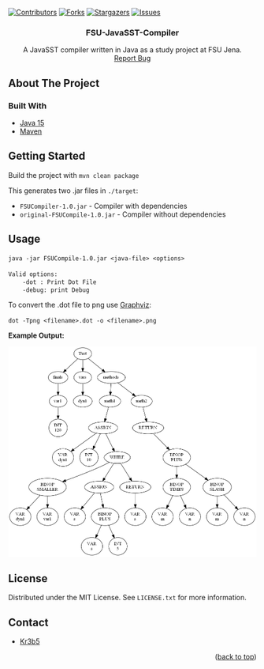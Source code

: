 <!-- PROJECT SHIELDS -->
[![Contributors][contributors-shield]][contributors-url]
[![Forks][forks-shield]][forks-url]
[![Stargazers][stars-shield]][stars-url]
[![Issues][issues-shield]][issues-url]



<h3 align="center">FSU-JavaSST-Compiler</h3>
  <p align="center">
    A JavaSST compiler written in Java as a study project at FSU Jena.
    <br />
    <a href="https://github.com/Kr3b5/FSU-JavaSST-Compiler/issues">Report Bug</a>
  </p>


<!-- ABOUT THE PROJECT -->
## About The Project

### Built With

* [Java 15](https://openjdk.java.net/)
* [Maven](https://maven.apache.org/)


<!-- GETTING STARTED -->
## Getting Started

Build the project with `mvn clean package`

This generates two .jar files in `./target`: 
* `FSUCompiler-1.0.jar` - Compiler with dependencies 
* `original-FSUCompile-1.0.jar` - Compiler without dependencies


<!-- USAGE EXAMPLES -->
## Usage

```
java -jar FSUCompile-1.0.jar <java-file> <options>

Valid options:
    -dot : Print Dot File
    -debug: print Debug
```

To convert the .dot file to png use [Graphviz](https://graphviz.org/):

`dot -Tpng <filename>.dot -o <filename>.png`

**Example Output:**

![ast](/assets/example_ast.png)


<!-- LICENSE -->
## License
Distributed under the MIT License. See `LICENSE.txt` for more information.


<!-- CONTACT -->
## Contact

* [Kr3b5](https://gitlab.com/Kr3b5)



<p align="right">(<a href="#top">back to top</a>)</p>



<!-- MARKDOWN LINKS & IMAGES -->
<!-- https://www.markdownguide.org/basic-syntax/#reference-style-links -->
[contributors-shield]: https://img.shields.io/github/contributors/github_username/repo_name.svg?style=for-the-badge
[contributors-url]: https://github.com/Kr3b5/FSU-JavaSST-Compiler/graphs/contributors
[forks-shield]: https://img.shields.io/github/forks/github_username/repo_name.svg?style=for-the-badge
[forks-url]: https://github.com/Kr3b5/FSU-JavaSST-Compiler/network/members
[stars-shield]: https://img.shields.io/github/stars/github_username/repo_name.svg?style=for-the-badge
[stars-url]: https://github.com/Kr3b5/FSU-JavaSST-Compiler/stargazers
[issues-shield]: https://img.shields.io/github/issues/github_username/repo_name.svg?style=for-the-badge
[issues-url]: https://github.com/Kr3b5/FSU-JavaSST-Compiler/issues
